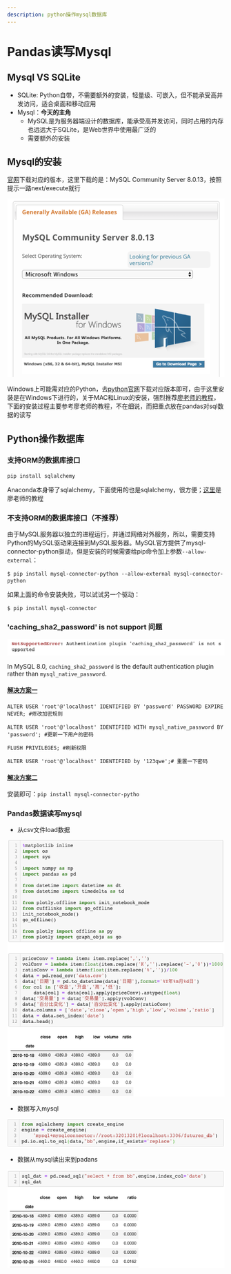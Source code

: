 ```yaml
---
description: python操作mysql数据库
---
```


# Pandas读写Mysql

## Mysql VS SQLite

*  SQLite: Python自带，不需要额外的安装，轻量级、可嵌入，但不能承受高并发访问，适合桌面和移动应用
* Mysql：**今天的主角**
  * MySQL是为服务器端设计的数据库，能承受高并发访问，同时占用的内存也远远大于SQLite，是Web世界中使用最广泛的
  * 需要额外的安装

## Mysql的安装

[官网](https://dev.mysql.com/downloads/mysql/)下载对应的版本，这里下载的是：MySQL Community Server 8.0.13，按照提示一路next/execute就行

![](../.gitbook/assets/image%20%2811%29.png)

Windows上可能需对应的Python，去[python官网](https://www.python.org/downloads/windows/)下载对应版本即可，由于这里安装是在Windows下进行的，关于MAC和Linux的安装，强烈推荐[廖老师的教程](https://www.liaoxuefeng.com/wiki/0014316089557264a6b348958f449949df42a6d3a2e542c000/0014320107391860b39da6901ed41a296e574ed37104752000)，下面的安装过程主要参考廖老师的教程，不在细说，而把重点放在pandas对sql数据的读写

## Python操作数据库

### 支持ORM的数据库接口

`pip install sqlalchemy`

 Anaconda本身带了sqlalchemy，下面使用的也是sqlalchemy，很方便；[这里](https://www.liaoxuefeng.com/wiki/0014316089557264a6b348958f449949df42a6d3a2e542c000/0014320114981139589ac5f02944601ae22834e9c521415000)是廖老师的教程

### 不支持ORM的数据库接口（不推荐）

由于MySQL服务器以独立的进程运行，并通过网络对外服务，所以，需要支持Python的MySQL驱动来连接到MySQL服务器。MySQL官方提供了mysql-connector-python驱动，但是安装的时候需要给pip命令加上参数`--allow-external`：

```text
$ pip install mysql-connector-python --allow-external mysql-connector-python
```

如果上面的命令安装失败，可以试试另一个驱动：

```text
$ pip install mysql-connector
```

###  'caching\_sha2\_password' is not support 问题

![](../.gitbook/assets/image%20%2810%29.png)

In MySQL 8.0, `caching_sha2_password` is the default authentication plugin rather than `mysql_native_password`.

#### [解决方案一](https://blog.csdn.net/u010026255/article/details/80062153)

`ALTER USER 'root'@'localhost' IDENTIFIED BY 'password' PASSWORD EXPIRE NEVER; #修改加密规则` 

`ALTER USER 'root'@'localhost' IDENTIFIED WITH mysql_native_password BY 'password'; #更新一下用户的密码`

`FLUSH PRIVILEGES; #刷新权限`

`ALTER USER 'root'@'localhost' IDENTIFIED by '123qwe';# 重置一下密码`

#### [解决方案二](https://stackoverflow.com/questions/50243506/caching-sha2-password-is-not-supported-mysql?rq=1)

安装即可：`pip install mysql-connector-pytho` 

### Pandas数据读写mysql

* 从csv文件load数据

![](../.gitbook/assets/image%20%288%29.png)

* 数据写入mysql

![](../.gitbook/assets/image%20%2816%29.png)

* 数据从mysql读出来到padans

![](../.gitbook/assets/image%20%286%29.png)



